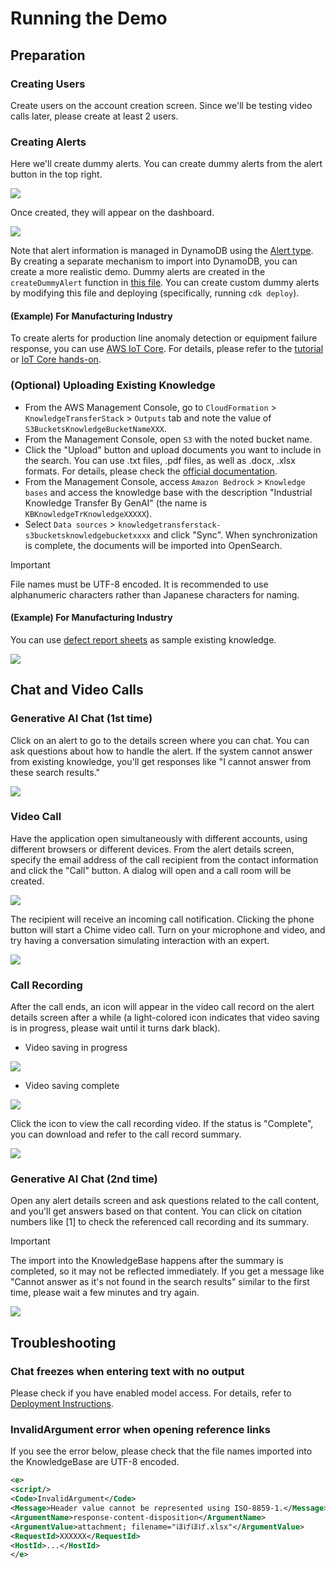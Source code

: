 # Running the Demo

## Preparation

### Creating Users

Create users on the account creation screen. Since we'll be testing video calls later, please create at least 2 users.

### Creating Alerts

Here we'll create dummy alerts. You can create dummy alerts from the alert button in the top right.

![](./imgs/run_demo/dummy_alert.png)

Once created, they will appear on the dashboard.

![](./imgs/run_demo/dashboard.png)

Note that alert information is managed in DynamoDB using the [Alert type](../backend/common/src/@types/alert.ts). By creating a separate mechanism to import into DynamoDB, you can create a more realistic demo. Dummy alerts are created in the `createDummyAlert` function in [this file](../backend/api/src/alert/alert.service.ts). You can create custom dummy alerts by modifying this file and deploying (specifically, running `cdk deploy`).

#### (Example) For Manufacturing Industry

To create alerts for production line anomaly detection or equipment failure response, you can use [AWS IoT Core](https://aws.amazon.com/iot-core/). For details, please refer to the [tutorial](https://docs.aws.amazon.com/iot/latest/developerguide/iot-ddb-rule.html) or [IoT Core hands-on](https://catalog.us-east-1.prod.workshops.aws/workshops/b3e0b830-79b8-4c1d-8a4c-e10406600035/en-US).

### (Optional) Uploading Existing Knowledge

- From the AWS Management Console, go to `CloudFormation` > `KnowledgeTransferStack` > `Outputs` tab and note the value of `S3BucketsKnowledgeBucketNameXXX`.
- From the Management Console, open `S3` with the noted bucket name.
- Click the "Upload" button and upload documents you want to include in the search. You can use .txt files, .pdf files, as well as .docx, .xlsx formats. For details, please check the [official documentation](https://docs.aws.amazon.com/bedrock/latest/userguide/knowledge-base-ds.html).
- From the Management Console, access `Amazon Bedrock` > `Knowledge bases` and access the knowledge base with the description "Industrial Knowledge Transfer By GenAI" (the name is `KBKnowledgeTrKnowledgeXXXXX`).
- Select `Data sources` > `knowledgetransferstack-s3bucketsknowledgebucketxxxx` and click "Sync". When synchronization is complete, the documents will be imported into OpenSearch.

> [!Important]
> File names must be UTF-8 encoded. It is recommended to use alphanumeric characters rather than Japanese characters for naming.

#### (Example) For Manufacturing Industry

You can use [defect report sheets](../sample/manufacturing/不具合報告シート/) as sample existing knowledge.

![](./imgs/run_demo/manufacturing_ref_sample.png)

## Chat and Video Calls

### Generative AI Chat (1st time)

Click on an alert to go to the details screen where you can chat. You can ask questions about how to handle the alert. If the system cannot answer from existing knowledge, you'll get responses like "I cannot answer from these search results."

![](./imgs/run_demo/detail_chat.png)

### Video Call

Have the application open simultaneously with different accounts, using different browsers or different devices. From the alert details screen, specify the email address of the call recipient from the contact information and click the "Call" button. A dialog will open and a call room will be created.

![](./imgs/run_demo/contact.png)

The recipient will receive an incoming call notification. Clicking the phone button will start a Chime video call. Turn on your microphone and video, and try having a conversation simulating interaction with an expert.

![](./imgs/run_demo/calee_dialog.png)

### Call Recording

After the call ends, an icon will appear in the video call record on the alert details screen after a while (a light-colored icon indicates that video saving is in progress, please wait until it turns dark black).

- Video saving in progress

![](./imgs/run_demo/concatenating.png)

- Video saving complete

![](./imgs/run_demo/concated.png)

Click the icon to view the call recording video. If the status is "Complete", you can download and refer to the call record summary.

![](./imgs/run_demo/recorded.png)

### Generative AI Chat (2nd time)

Open any alert details screen and ask questions related to the call content, and you'll get answers based on that content. You can click on citation numbers like [1] to check the referenced call recording and its summary.

> [!Important]
> The import into the KnowledgeBase happens after the summary is completed, so it may not be reflected immediately. If you get a message like "Cannot answer as it's not found in the search results" similar to the first time, please wait a few minutes and try again.

![](./imgs/run_demo/citation.png)

## Troubleshooting

### Chat freezes when entering text with no output

Please check if you have enabled model access. For details, refer to [Deployment Instructions](./deploy_en.md#enabling-generative-ai-models).

### InvalidArgument error when opening reference links

If you see the error below, please check that the file names imported into the KnowledgeBase are UTF-8 encoded.

```xml
<e>
<script/>
<Code>InvalidArgument</Code>
<Message>Header value cannot be represented using ISO-8859-1.</Message>
<ArgumentName>response-content-disposition</ArgumentName>
<ArgumentValue>attachment; filename="ほげほげ.xlsx"</ArgumentValue>
<RequestId>XXXXXX</RequestId>
<HostId>...</HostId>
</e>
```
